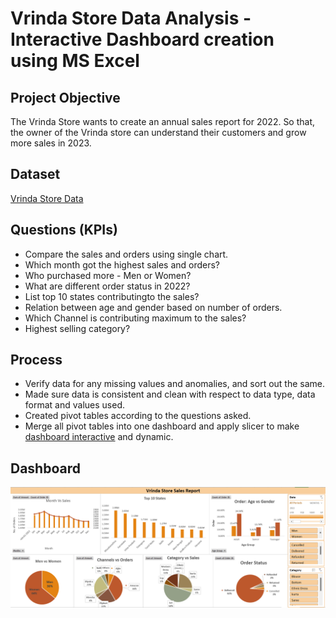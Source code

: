 # Vrinda Store Data Analysis - Interactive Dashboard creation using MS Excel

## Project Objective
The Vrinda Store wants to create an annual sales report for 2022. So that, the owner of the Vrinda store can understand their customers and grow more sales in 2023.

## Dataset
[Vrinda Store Data](https://github.com/ShivankUdayawal/Vrinda-Store-Data-Analysis/blob/main/Vrinda%20Store%20Data%20Analysis%20-%20Dashboard.xlsx)

## Questions (KPIs)
- Compare the sales and orders using single chart.
- Which month got the highest sales and orders?
- Who purchased more - Men or Women?
- What are different order status in 2022?
- List top 10 states contributingto the sales?
- Relation between age and gender based on number of orders.
- Which Channel is contributing maximum to the sales?
- Highest selling category?

## Process
- Verify data for any missing values and anomalies, and sort out the same.
- Made sure data is consistent and clean with respect to data type, data format and values used.
- Created pivot tables according to the questions asked.
- Merge all pivot tables into one dashboard and apply slicer to make [dashboard interactive](https://github.com/ShivankUdayawal/Vrinda-Store-Data-Analysis/blob/main/Vrindra%20Store%20Analysis.png) and dynamic.

## Dashboard
![](https://github.com/ShivankUdayawal/Vrinda-Store-Data-Analysis/blob/main/Vrindra%20Store%20Analysis.png)

